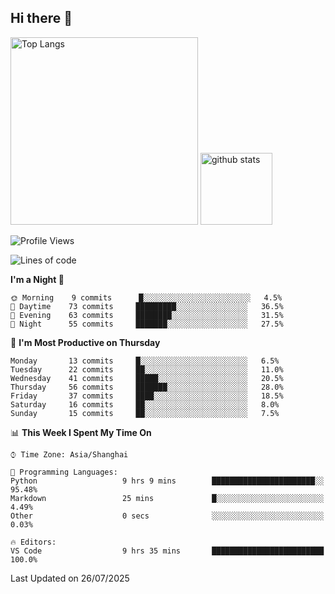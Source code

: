 ## Hi there 👋
<p align="left"> 
  <img alt="Top Langs" height="300px" src="https://github-readme-stats.vercel.app/api/top-langs/?username=Sierraki&layout=compact&show_icons=true&theme=onedark" />
  <a href="https://github.com/Sierraki/LC_Solve">
   <img alt="github stats"height="115px"  src="https://github-readme-stats.vercel.app/api/pin/?username=Sierraki&repo=LC_Solve&theme=onedark&show_icons=true" />
  </a>


<!--START_SECTION:waka-->
![Profile Views](http://img.shields.io/badge/Profile%20Views-0-blue)

![Lines of code](https://img.shields.io/badge/From%20Hello%20World%20I%27ve%20Written-2701%20lines%20of%20code-blue)

**I'm a Night 🦉** 

```text
🌞 Morning    9 commits      █░░░░░░░░░░░░░░░░░░░░░░░░   4.5% 
🌆 Daytime    73 commits     █████████░░░░░░░░░░░░░░░░   36.5% 
🌃 Evening    63 commits     ████████░░░░░░░░░░░░░░░░░   31.5% 
🌙 Night      55 commits     ███████░░░░░░░░░░░░░░░░░░   27.5%

```
📅 **I'm Most Productive on Thursday** 

```text
Monday       13 commits     █░░░░░░░░░░░░░░░░░░░░░░░░   6.5% 
Tuesday      22 commits     ██░░░░░░░░░░░░░░░░░░░░░░░   11.0% 
Wednesday    41 commits     █████░░░░░░░░░░░░░░░░░░░░   20.5% 
Thursday     56 commits     ███████░░░░░░░░░░░░░░░░░░   28.0% 
Friday       37 commits     ████░░░░░░░░░░░░░░░░░░░░░   18.5% 
Saturday     16 commits     ██░░░░░░░░░░░░░░░░░░░░░░░   8.0% 
Sunday       15 commits     ██░░░░░░░░░░░░░░░░░░░░░░░   7.5%

```


📊 **This Week I Spent My Time On** 

```text
⌚︎ Time Zone: Asia/Shanghai

💬 Programming Languages: 
Python                   9 hrs 9 mins        ███████████████████████░░   95.48% 
Markdown                 25 mins             █░░░░░░░░░░░░░░░░░░░░░░░░   4.49% 
Other                    0 secs              ░░░░░░░░░░░░░░░░░░░░░░░░░   0.03%

🔥 Editors: 
VS Code                  9 hrs 35 mins       █████████████████████████   100.0%

```


 Last Updated on 26/07/2025
<!--END_SECTION:waka-->
